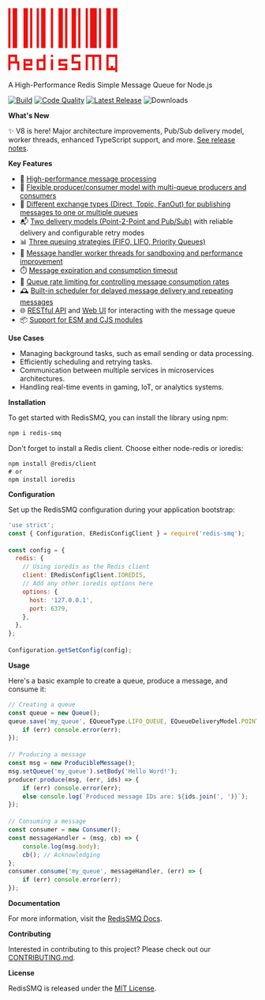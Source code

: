 [![RedisSMQ](./logo.png)](https://github.com/weyoss/redis-smq)

A High-Performance Redis Simple Message Queue for Node.js

[![Build](https://img.shields.io/github/actions/workflow/status/weyoss/redis-smq/tests.yml?style=flat-square)](https://github.com/weyoss/redis-smq/actions/workflows/tests.yml)
[![Code Quality](https://img.shields.io/github/actions/workflow/status/weyoss/redis-smq/codeql.yml?style=flat-square&label=quality)](https://github.com/weyoss/redis-smq/actions/workflows/codeql.yml)
[![Latest Release](https://img.shields.io/github/v/release/weyoss/redis-smq?include_prereleases&label=release&color=green&style=flat-square)](https://github.com/weyoss/redis-smq/releases)
![Downloads](https://img.shields.io/npm/dm/redis-smq.svg?style=flat-square)

**What's New**

✨ V8 is here! Major architecture improvements, Pub/Sub delivery model, worker threads, enhanced TypeScript support, and more. [See release notes](release-notes/release-v8.md).

**Key Features**

- 🚀 [High-performance message processing](packages/redis-smq/docs/performance.md)
- 🔄 [Flexible producer/consumer model with multi-queue producers and consumers](packages/redis-smq/docs/consuming-messages.md)
- 🔀 [Different exchange types (Direct, Topic, FanOut) for publishing messages to one or multiple queues](packages/redis-smq/docs/message-exchanges.md)
- 📬 [Two delivery models (Point-2-Point and Pub/Sub)](packages/redis-smq/docs/queue-delivery-models.md) with reliable delivery and configurable retry modes
- 📊 [Three queuing strategies (FIFO, LIFO, Priority Queues)](packages/redis-smq/docs/queues.md)
- 🧵 [Message handler worker threads for sandboxing and performance improvement](packages/redis-smq/docs/message-handler-worker-threads.md)
- ⏱️ [Message expiration and consumption timeout](packages/redis-smq/docs/messages.md)
- 🚦 [Queue rate limiting for controlling message consumption rates](packages/redis-smq/docs/queue-rate-limiting.md)
- 🕰️ [Built-in scheduler for delayed message delivery and repeating messages](packages/redis-smq/docs/scheduling-messages.md)
- 🌐 [RESTful API](packages/redis-smq-rest-api/README.md) and [Web UI](packages/redis-smq-web-ui/README.md) for interacting with the message queue
- 📦 [Support for ESM and CJS modules](packages/redis-smq/docs/esm-cjs-modules.md)

**Use Cases**

- Managing background tasks, such as email sending or data processing.
- Efficiently scheduling and retrying tasks.
- Communication between multiple services in microservices architectures.
- Handling real-time events in gaming, IoT, or analytics systems.

**Installation**

To get started with RedisSMQ, you can install the library using npm:

```bash
npm i redis-smq
```

Don't forget to install a Redis client. Choose either node-redis or ioredis:

```shell
npm install @redis/client
# or
npm install ioredis
```

**Configuration**

Set up the RedisSMQ configuration during your application bootstrap:

```javascript
'use strict';
const { Configuration, ERedisConfigClient } = require('redis-smq');

const config = {
  redis: {
    // Using ioredis as the Redis client
    client: ERedisConfigClient.IOREDIS,
    // Add any other ioredis options here
    options: {
      host: '127.0.0.1',
      port: 6379,
    },
  },
};

Configuration.getSetConfig(config);
```

**Usage**

Here's a basic example to create a queue, produce a message, and consume it:

```javascript
// Creating a queue
const queue = new Queue();
queue.save('my_queue', EQueueType.LIFO_QUEUE, EQueueDeliveryModel.POINT_TO_POINT, (err) => {
    if (err) console.error(err);
});

// Producing a message
const msg = new ProducibleMessage();
msg.setQueue('my_queue').setBody('Hello Word!');
producer.produce(msg, (err, ids) => {
    if (err) console.error(err);
    else console.log(`Produced message IDs are: ${ids.join(', ')}`);
});

// Consuming a message
const consumer = new Consumer();
const messageHandler = (msg, cb) => {
    console.log(msg.body);
    cb(); // Acknowledging
};
consumer.consume('my_queue', messageHandler, (err) => {
    if (err) console.error(err);
});
```
**Documentation**

For more information, visit the [RedisSMQ Docs](packages/redis-smq/docs/README.md).

**Contributing**

Interested in contributing to this project? Please check out our [CONTRIBUTING.md](CONTRIBUTING.md).

**License**

RedisSMQ is released under the [MIT License](https://github.com/weyoss/redis-smq/blob/master/LICENSE).